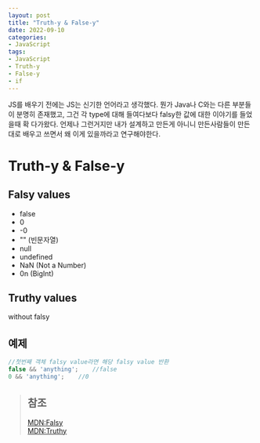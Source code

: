 ```yaml
---
layout: post
title: "Truth-y & False-y"
date: 2022-09-10
categories:
- JavaScript
tags:
- JavaScript
- Truth-y
- False-y
- if
---
```


JS를 배우기 전에는 JS는 신기한 언어라고 생각했다. 뭔가 Java나 C와는 다른 부분들이 분명히 존재했고, 그건 각 type에 대해 들여다보다 falsy한 값에 대한 이야기를 들었을때 확 다가왔다. 언제나 그런거지만 내가 설계하고 만든게 아니니 만든사람들이 만든대로 배우고 쓰면서 왜 이게 있을까라고 연구해야한다.

# Truth-y & False-y

## Falsy values

- false
- 0
- -0
- "" (빈문자열)
- null
- undefined
- NaN (Not a Number)
- 0n (BigInt)

## Truthy values

without falsy

## 예제

```javascript
//첫번째 객체 falsy value라면 해당 falsy value 반환
false && 'anything';    //false
0 && 'anything';    //0
```

> ## 참조
> [MDN:Falsy](https://developer.mozilla.org/ko/docs/Glossary/Falsy)   
> [MDN:Truthy](https://developer.mozilla.org/ko/docs/Glossary/Truthy)   